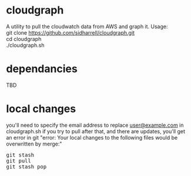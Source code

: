 # cloudgraph
A utility to pull the cloudwatch data from AWS and graph it.
Usage:  
git clone https://github.com/sidharrell/cloudgraph.git  
cd cloudgraph  
./cloudgraph.sh  
# dependancies
TBD
# local changes
you'll need to specify the email address to replace user@example.com in cloudgraph.sh
if you try to pull after that, and there are updates, you'll get an error in git
"error: Your local changes to the following files would be overwritten by merge:"
<pre>git stash
git pull
git stash pop</pre>